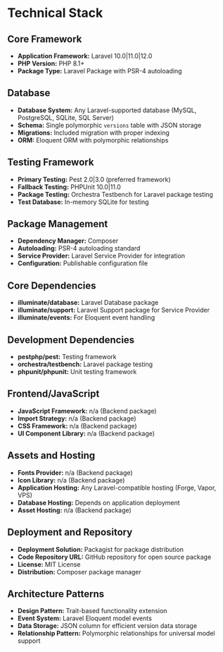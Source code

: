 # Technical Stack

## Core Framework
- **Application Framework:** Laravel 10.0|11.0|12.0
- **PHP Version:** PHP 8.1+
- **Package Type:** Laravel Package with PSR-4 autoloading

## Database
- **Database System:** Any Laravel-supported database (MySQL, PostgreSQL, SQLite, SQL Server)
- **Schema:** Single polymorphic `versions` table with JSON storage
- **Migrations:** Included migration with proper indexing
- **ORM:** Eloquent ORM with polymorphic relationships

## Testing Framework
- **Primary Testing:** Pest 2.0|3.0 (preferred framework)
- **Fallback Testing:** PHPUnit 10.0|11.0
- **Package Testing:** Orchestra Testbench for Laravel package testing
- **Test Database:** In-memory SQLite for testing

## Package Management
- **Dependency Manager:** Composer
- **Autoloading:** PSR-4 autoloading standard
- **Service Provider:** Laravel Service Provider for integration
- **Configuration:** Publishable configuration file

## Core Dependencies
- **illuminate/database:** Laravel Database package
- **illuminate/support:** Laravel Support package for Service Provider
- **illuminate/events:** For Eloquent event handling

## Development Dependencies
- **pestphp/pest:** Testing framework
- **orchestra/testbench:** Laravel package testing
- **phpunit/phpunit:** Unit testing framework

## Frontend/JavaScript
- **JavaScript Framework:** n/a (Backend package)
- **Import Strategy:** n/a (Backend package)
- **CSS Framework:** n/a (Backend package)
- **UI Component Library:** n/a (Backend package)

## Assets and Hosting
- **Fonts Provider:** n/a (Backend package)
- **Icon Library:** n/a (Backend package)
- **Application Hosting:** Any Laravel-compatible hosting (Forge, Vapor, VPS)
- **Database Hosting:** Depends on application deployment
- **Asset Hosting:** n/a (Backend package)

## Deployment and Repository
- **Deployment Solution:** Packagist for package distribution
- **Code Repository URL:** GitHub repository for open source package
- **License:** MIT License
- **Distribution:** Composer package manager

## Architecture Patterns
- **Design Pattern:** Trait-based functionality extension
- **Event System:** Laravel Eloquent model events
- **Data Storage:** JSON column for efficient version data storage
- **Relationship Pattern:** Polymorphic relationships for universal model support